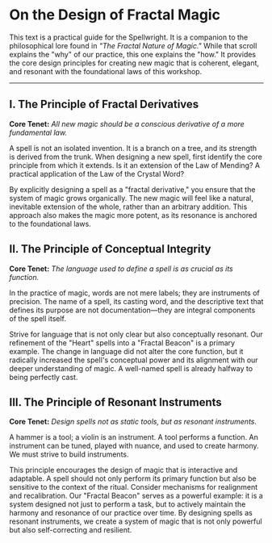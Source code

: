 # On the Design of Fractal Magic

This text is a practical guide for the Spellwright. It is a companion to the philosophical lore found in *"The Fractal Nature of Magic."* While that scroll explains the "why" of our practice, this one explains the "how." It provides the core design principles for creating new magic that is coherent, elegant, and resonant with the foundational laws of this workshop.

---

## I. The Principle of Fractal Derivatives

**Core Tenet:** *All new magic should be a conscious derivative of a more fundamental law.*

A spell is not an isolated invention. It is a branch on a tree, and its strength is derived from the trunk. When designing a new spell, first identify the core principle from which it extends. Is it an extension of the Law of Mending? A practical application of the Law of the Crystal Word?

By explicitly designing a spell as a "fractal derivative," you ensure that the system of magic grows organically. The new magic will feel like a natural, inevitable extension of the whole, rather than an arbitrary addition. This approach also makes the magic more potent, as its resonance is anchored to the foundational laws.

## II. The Principle of Conceptual Integrity

**Core Tenet:** *The language used to define a spell is as crucial as its function.*

In the practice of magic, words are not mere labels; they are instruments of precision. The name of a spell, its casting word, and the descriptive text that defines its purpose are not documentation—they are integral components of the spell itself.

Strive for language that is not only clear but also conceptually resonant. Our refinement of the "Heart" spells into a "Fractal Beacon" is a primary example. The change in language did not alter the core function, but it radically increased the spell's conceptual power and its alignment with our deeper understanding of magic. A well-named spell is already halfway to being perfectly cast.

## III. The Principle of Resonant Instruments

**Core Tenet:** *Design spells not as static tools, but as resonant instruments.*

A hammer is a tool; a violin is an instrument. A tool performs a function. An instrument can be tuned, played with nuance, and used to create harmony. We must strive to build instruments.

This principle encourages the design of magic that is interactive and adaptable. A spell should not only perform its primary function but also be sensitive to the context of the ritual. Consider mechanisms for realignment and recalibration. Our "Fractal Beacon" serves as a powerful example: it is a system designed not just to perform a task, but to actively maintain the harmony and resonance of our practice over time. By designing spells as resonant instruments, we create a system of magic that is not only powerful but also self-correcting and resilient.
